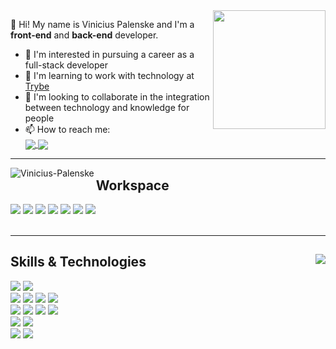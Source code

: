 <img align="right" src="https://c.tenor.com/cdgu_rxP5vwAAAAd/cat-hiss.gif" height="190px" width="180px"/>
<p>
  👋 Hi! My name is Vinicius Palenske and I'm a <b>front-end</b> and <b>back-end</b> developer.
  <ul>
    <li>👀 I'm interested in pursuing a career as a full-stack developer</li>
    <li>🌱 I'm learning to work with technology at <a href="https://www.betrybe.com/">Trybe</a></li>
    <li>💞️ I'm looking to collaborate in the integration between technology and knowledge for people</li>
    <li>📫 How to reach me:<br><a target="_blank" href="https://www.linkedin.com/in/vini-palenske/">
      <img align=center src="https://img.shields.io/badge/LinkedIn-0077B5?style=flat&logo=linkedin&logoColor=white"/><a href="https://mail.google.com/mail/?view=cm&fs=1&to=viniciuspalenske@gmail.com" target="_blank">
      <img align="center" src="https://img.shields.io/badge/Gmail-D14836?style=flat&logo=gmail&logoColor=white"/>
      </a></li>
  </ul>
</p>

<hr>

<div>
  <img align="left" src="https://github-readme-stats.vercel.app/api?username=palenske&theme=onedark&show_icons=true&hide=stars&custom_title=Palenske's%20GitHub%20Stats" alt="Vinicius-Palenske"/>  
</div>

<div>
  <h2>Workspace</h2>
  <img src="https://img.shields.io/badge/Ubuntu-E95420?style=for-the-badge&logo=ubuntu&logoColor=white"/>
  <img src="https://img.shields.io/badge/oh_my_zsh-1A2C34?style=for-the-badge&logo=ohmyzsh&logoColor=white"/>
  <img src="https://img.shields.io/badge/Zoom-2D8CFF?style=for-the-badge&logo=zoom&logoColor=white"/>
  <img src="https://img.shields.io/badge/Visual_Studio_Code-0078D4?style=for-the-badge&logo=visual%20studio%20code&logoColor=white"/>
  <img src="https://img.shields.io/badge/Slack-4A154B?style=for-the-badge&logo=slack&logoColor=white"/>
  <img src="https://img.shields.io/badge/Google_chrome-4285F4?style=for-the-badge&logo=Google-chrome&logoColor=white"/>
  <img src="https://img.shields.io/badge/Trello-0052CC?style=for-the-badge&logo=trello&logoColor=white"/>
</div>
<br>
<hr>
<div>
  <img align="right" src="https://github-readme-stats.vercel.app/api/top-langs/?username=palenske&theme=onedark" widht="350px"/>
  <h2>Skills & Technologies</h2>
  <div>
    <img src="https://img.shields.io/badge/Bash-4D4D4D?style=for-the-badge&logo=gnu-bash&logoColor=white">
    <img src="https://img.shields.io/badge/Git-F34F29?style=for-the-badge&logo=git&logoColor=white">
  </div>
  <div>
    <img src="https://img.shields.io/badge/HTML5-E34F26?style=for-the-badge&logo=html5&logoColor=white"/>
    <img src="https://img.shields.io/badge/CSS3-1572B6?style=for-the-badge&logo=css3&logoColor=white"/> 
    <img src="https://img.shields.io/badge/JavaScript-323330?style=for-the-badge&logo=javascript&logoColor=F7DF1E"/>
    <img src="https://img.shields.io/badge/React-20232A?style=for-the-badge&logo=react&logoColor=61DAFB"/>
  <div/>
   <div>
    <img src="https://img.shields.io/badge/Redux-593D88?style=for-the-badge&logo=redux&logoColor=white"/>
    <img src="https://img.shields.io/badge/React_Router-CA4245?style=for-the-badge&logo=react-router&logoColor=white"/>
    <img src="https://img.shields.io/badge/Jest-C21325?style=for-the-badge&logo=jest&logoColor=white"/>
    <img src="https://img.shields.io/badge/RTL-1A2C34?style=for-the-badge&amp;logo=testing-library&amp;logoColor=E33332">
  </div>
  <div>
    <img src="https://img.shields.io/badge/Node.js-339933?style=for-the-badge&logo=nodedotjs&logoColor=white"/>
    <img src="https://img.shields.io/badge/Express.js-000000?style=for-the-badge&logo=express&logoColor=white"/>
  </div>
  <div>
    <img src="https://img.shields.io/badge/MySQL-4479A1?style=for-the-badge&logo=mysql&logoColor=white"/>
    <img src="https://img.shields.io/badge/MongoDB-4EA94B?style=for-the-badge&logo=mongodb&logoColor=white"/>
  </div>
</div>
